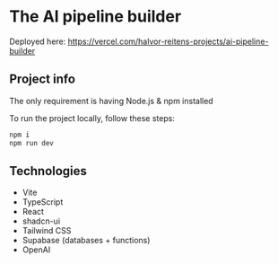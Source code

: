 # The AI pipeline builder

Deployed here: https://vercel.com/halvor-reitens-projects/ai-pipeline-builder

## Project info

The only requirement is having Node.js & npm installed

To run the project locally, follow these steps:

```sh
npm i
npm run dev
```

## Technologies

- Vite
- TypeScript
- React
- shadcn-ui
- Tailwind CSS
- Supabase (databases + functions)
- OpenAI

